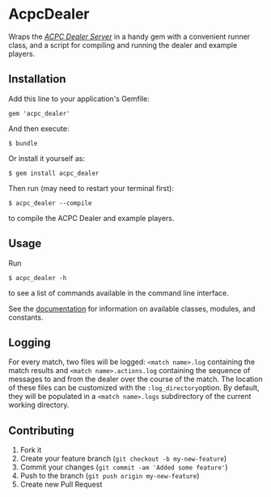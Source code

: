 # AcpcDealer

Wraps the [<em>ACPC Dealer Server</em>][ACPC competition server] in a handy gem with a convenient runner class, and a script for compiling and running the dealer and example players.

## Installation

Add this line to your application's Gemfile:

    gem 'acpc_dealer'

And then execute:

    $ bundle

Or install it yourself as:

    $ gem install acpc_dealer

Then run (may need to restart your terminal first):

    $ acpc_dealer --compile
to compile the ACPC Dealer and example players.

## Usage

Run
    
    $ acpc_dealer -h
to see a list of commands available in the command line interface.

See the [documentation][docs] for information on available classes, modules, and constants.

## Logging

For every match, two files will be logged: `<match name>.log` containing the match results and `<match name>.actions.log` containing the sequence of messages to and from the dealer over the course of the match. The location of these files can be customized with the `:log_directory`option. By default, they will be populated in a `<match name>.logs` subdirectory of the current working directory.

## Contributing

1. Fork it
2. Create your feature branch (`git checkout -b my-new-feature`)
3. Commit your changes (`git commit -am 'Added some feature'`)
4. Push to the branch (`git push origin my-new-feature`)
5. Create new Pull Request


<!---
    Link references
    ================
-->

[ACPC competition server]: http://www.computerpokercompetition.org/index.php?option=com_rokdownloads&view=folder&Itemid=59
[docs]: http://rubydoc.info/github/dmorrill10/acpc_dealer/frames
